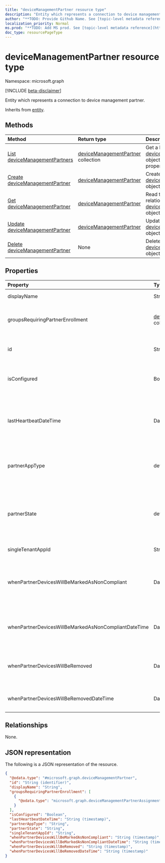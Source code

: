 ```yaml
---
title: "deviceManagementPartner resource type"
description: "Entity which represents a connection to device management partner."
author: "**TODO: Provide Github Name. See [topic-level metadata reference](https://msgo.azurewebsites.net/add/document/guidelines/metadata.html#topic-level-metadata)**"
localization_priority: Normal
ms.prod: "**TODO: Add MS prod. See [topic-level metadata reference](https://msgo.azurewebsites.net/add/document/guidelines/metadata.html#topic-level-metadata)**"
doc_type: resourcePageType
---
```


# deviceManagementPartner resource type

Namespace: microsoft.graph

[!INCLUDE [beta-disclaimer](../../includes/beta-disclaimer.md)]

Entity which represents a connection to device management partner.


Inherits from [entity](../resources/entity.md).

## Methods
|Method|Return type|Description|
|:---|:---|:---|
|[List deviceManagementPartners](../api/devicemanagementpartner-list.md)|[deviceManagementPartner](../resources/devicemanagementpartner.md) collection|Get a list of the [deviceManagementPartner](../resources/devicemanagementpartner.md) objects and their properties.|
|[Create deviceManagementPartner](../api/devicemanagementpartner-create.md)|[deviceManagementPartner](../resources/devicemanagementpartner.md)|Create a new [deviceManagementPartner](../resources/devicemanagementpartner.md) object.|
|[Get deviceManagementPartner](../api/devicemanagementpartner-get.md)|[deviceManagementPartner](../resources/devicemanagementpartner.md)|Read the properties and relationships of a [deviceManagementPartner](../resources/devicemanagementpartner.md) object.|
|[Update deviceManagementPartner](../api/devicemanagementpartner-update.md)|[deviceManagementPartner](../resources/devicemanagementpartner.md)|Update the properties of a [deviceManagementPartner](../resources/devicemanagementpartner.md) object.|
|[Delete deviceManagementPartner](../api/devicemanagementpartner-delete.md)|None|Deletes a [deviceManagementPartner](../resources/devicemanagementpartner.md) object.|

## Properties
|Property|Type|Description|
|:---|:---|:---|
|displayName|String|Partner display name|
|groupsRequiringPartnerEnrollment|[deviceManagementPartnerAssignment](../resources/devicemanagementpartnerassignment.md) collection|User groups that specifies whether enrollment is through partner.|
|id|String|**TODO: Add Description** Inherited from [entity](../resources/entity.md).|
|isConfigured|Boolean|Whether device management partner is configured or not|
|lastHeartbeatDateTime|DateTimeOffset|Timestamp of last heartbeat after admin enabled option Connect to Device management Partner|
|partnerAppType|deviceManagementPartnerAppType|Partner App type. Possible values are: `unknown`, `singleTenantApp`, `multiTenantApp`.|
|partnerState|deviceManagementPartnerTenantState|Partner state of this tenant. Possible values are: `unknown`, `unavailable`, `enabled`, `terminated`, `rejected`, `unresponsive`.|
|singleTenantAppId|String|Partner Single tenant App id|
|whenPartnerDevicesWillBeMarkedAsNonCompliant|DateTimeOffset|DateTime in UTC when PartnerDevices will be marked as NonCompliant. This will become obselete soon.|
|whenPartnerDevicesWillBeMarkedAsNonCompliantDateTime|DateTimeOffset|DateTime in UTC when PartnerDevices will be marked as NonCompliant|
|whenPartnerDevicesWillBeRemoved|DateTimeOffset|DateTime in UTC when PartnerDevices will be removed. This will become obselete soon.|
|whenPartnerDevicesWillBeRemovedDateTime|DateTimeOffset|DateTime in UTC when PartnerDevices will be removed|

## Relationships
None.

## JSON representation
The following is a JSON representation of the resource.
<!-- {
  "blockType": "resource",
  "keyProperty": "id",
  "@odata.type": "microsoft.graph.deviceManagementPartner",
  "baseType": "microsoft.graph.entity",
  "openType": false
}
-->
``` json
{
  "@odata.type": "#microsoft.graph.deviceManagementPartner",
  "id": "String (identifier)",
  "displayName": "String",
  "groupsRequiringPartnerEnrollment": [
    {
      "@odata.type": "microsoft.graph.deviceManagementPartnerAssignment"
    }
  ],
  "isConfigured": "Boolean",
  "lastHeartbeatDateTime": "String (timestamp)",
  "partnerAppType": "String",
  "partnerState": "String",
  "singleTenantAppId": "String",
  "whenPartnerDevicesWillBeMarkedAsNonCompliant": "String (timestamp)",
  "whenPartnerDevicesWillBeMarkedAsNonCompliantDateTime": "String (timestamp)",
  "whenPartnerDevicesWillBeRemoved": "String (timestamp)",
  "whenPartnerDevicesWillBeRemovedDateTime": "String (timestamp)"
}
```


